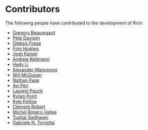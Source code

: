 # Contributors

The following people have contributed to the development of Rich:

<!-- Add your name below, sort alphabetically by surname. Link to Github profile / your home page. -->

- [Gregory Beauregard](https://github.com/GBeauregard/pyffstream)
- [Pete Davison](https://github.com/pd93)
- [Oleksis Fraga](https://github.com/oleksis)
- [Finn Hughes](https://github.com/finnhughes)
- [Josh Karpel](https://github.com/JoshKarpel)
- [Andrew Kettmann](https://github.com/akettmann)
- [Hedy Li](https://github.com/hedythedev)
- [Alexander Mancevice](https://github.com/amancevice)
- [Will McGugan](https://github.com/willmcgugan)
- [Nathan Page](https://github.com/nathanrpage97)
- [Avi Perl](https://github.com/avi-perl)
- [Laurent Peuch](https://github.com/psycojoker)
- [Kylian Point](https://github.com/p0lux)
- [Kyle Pollina](https://github.com/kylepollina)
- [Clément Robert](https://github.com/neutrinoceros)
- [Michel Rogers-Vallee](https://github.com/mrvkino)
- [Tushar Sadhwani](https://github.com/tusharsadhwani)
- [Gabriele N. Tornetta](https://github.com/p403n1x87)
